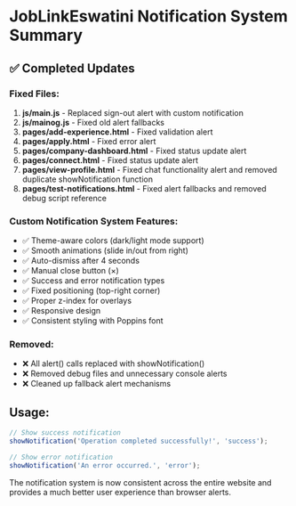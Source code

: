 # JobLinkEswatini Notification System Summary

## ✅ Completed Updates

### Fixed Files:
1. **js/main.js** - Replaced sign-out alert with custom notification
2. **js/mainog.js** - Fixed old alert fallbacks 
3. **pages/add-experience.html** - Fixed validation alert
4. **pages/apply.html** - Fixed error alert
5. **pages/company-dashboard.html** - Fixed status update alert
6. **pages/connect.html** - Fixed status update alert  
7. **pages/view-profile.html** - Fixed chat functionality alert and removed duplicate showNotification function
8. **pages/test-notifications.html** - Fixed alert fallbacks and removed debug script reference

### Custom Notification System Features:
- ✅ Theme-aware colors (dark/light mode support)
- ✅ Smooth animations (slide in/out from right)
- ✅ Auto-dismiss after 4 seconds
- ✅ Manual close button (×)
- ✅ Success and error notification types
- ✅ Fixed positioning (top-right corner)
- ✅ Proper z-index for overlays
- ✅ Responsive design
- ✅ Consistent styling with Poppins font

### Removed:
- ❌ All alert() calls replaced with showNotification()
- ❌ Removed debug files and unnecessary console alerts
- ❌ Cleaned up fallback alert mechanisms

## Usage:
```javascript
// Show success notification
showNotification('Operation completed successfully!', 'success');

// Show error notification  
showNotification('An error occurred.', 'error');
```

The notification system is now consistent across the entire website and provides a much better user experience than browser alerts.
